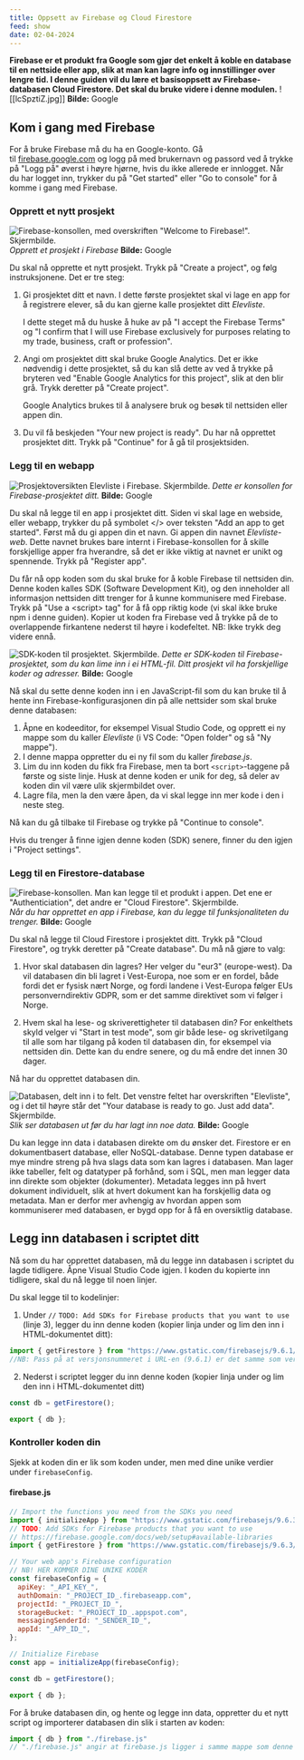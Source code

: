 ```yaml
---
title: Oppsett av Firebase og Cloud Firestore
feed: show
date: 02-04-2024
---
```

**Firebase er et produkt fra Google som gjør det enkelt å koble en database til en nettside eller app, slik at man kan lagre info og innstillinger over lengre tid. I denne guiden vil du lære et basisoppsett av Firebase-databasen Cloud Firestore. Det skal du bruke videre i denne modulen.**
![[lcSpztiZ.jpg]]
	**Bilde:** Google
## Kom i gang med Firebase
For å bruke Firebase må du ha en Google-konto. Gå til [firebase.google.com](https://firebase.google.com/) og logg på med brukernavn og passord ved å trykke på "Logg på" øverst i høyre hjørne, hvis du ikke allerede er innlogget. Når du har logget inn, trykker du på "Get started" eller "Go to console" for å komme i gang med Firebase.

### Opprett et nytt prosjekt
![Firebase-konsollen, med overskriften "Welcome to Firebase!". Skjermbilde.](https://api.ndla.no/image-api/raw/0mJUNA6M.png?width=1024)
	*Opprett et prosjekt i Firebase*
	**Bilde:** Google

Du skal nå opprette et nytt prosjekt. Trykk på "Create a project", og følg instruksjonene. Det er tre steg:

1. Gi prosjektet ditt et navn. I dette første prosjektet skal vi lage en app for å registrere elever, så du kan gjerne kalle prosjektet ditt _Elevliste_.
    
    I dette steget må du huske å huke av på "I accept the Firebase Terms" og "I confirm that I will use Firebase exclusively for purposes relating to my trade, business, craft or profession".
    
2. Angi om prosjektet ditt skal bruke Google Analytics. Det er ikke nødvendig i dette prosjektet, så du kan slå dette av ved å trykke på bryteren ved "Enable Google Analytics for this project", slik at den blir grå. Trykk deretter på "Create project".
    
    Google Analytics brukes til å analysere bruk og besøk til nettsiden eller appen din.
    
3. Du vil få beskjeden "Your new project is ready". Du har nå opprettet prosjektet ditt. Trykk på "Continue" for å gå til prosjektsiden.
    

### Legg til en webapp
![Prosjektoversikten Elevliste i Firebase. Skjermbilde.](https://api.ndla.no/image-api/raw/MqFeVHhV.png?width=1024)
	*Dette er konsollen for Firebase-prosjektet ditt.*
	**Bilde:** Google

Du skal nå legge til en app i prosjektet ditt. Siden vi skal lage en webside, eller webapp, trykker du på symbolet \</> over teksten "Add an app to get started". Først må du gi appen din et navn. Gi appen din navnet _Elevliste-web_. Dette navnet brukes bare internt i Firebase-konsollen for å skille forskjellige apper fra hverandre, så det er ikke viktig at navnet er unikt og spennende. Trykk på "Register app".

Du får nå opp koden som du skal bruke for å koble Firebase til nettsiden din. Denne koden kalles SDK (Software Development Kit), og den inneholder all informasjon nettsiden ditt trenger for å kunne kommunisere med Firebase. Trykk på "Use a \<script> tag" for å få opp riktig kode (vi skal ikke bruke npm i denne guiden). Kopier ut koden fra Firebase ved å trykke på de to overlappende firkantene nederst til høyre i kodefeltet. NB: Ikke trykk deg videre ennå.

![SDK-koden til prosjektet. Skjermbilde.](https://api.ndla.no/image-api/raw/udsEGAZY.png?width=1024)
	*Dette er SDK-koden til Firebase-prosjektet, som du kan lime inn i ei HTML-fil. Ditt prosjekt vil ha forskjellige koder og adresser.*
	**Bilde:** Google

Nå skal du sette denne koden inn i en JavaScript-fil som du kan bruke til å hente inn Firebase-konfigurasjonen din på alle nettsider som skal bruke denne databasen:
1. Åpne en kodeeditor, for eksempel Visual Studio Code, og opprett ei ny mappe som du kaller _Elevliste_ (i VS Code: "Open folder" og så "Ny mappe"). 
2. I denne mappa oppretter du ei ny fil som du kaller _firebase.js_. 
3. Lim du inn koden du fikk fra Firebase, men ta bort `<script>`-taggene på første og siste linje. 
	Husk at denne koden er unik for deg, så deler av koden din vil være ulik skjermbildet over.
4. Lagre fila, men la den være åpen, da vi skal legge inn mer kode i den i neste steg.

Nå kan du gå tilbake til Firebase og trykke på "Continue to console".

Hvis du trenger å finne igjen denne koden (SDK) senere, finner du den igjen i "Project settings".
### Legg til en Firestore-database
![Firebase-konsollen. Man kan legge til et produkt i appen. Det ene er "Authenticiation", det andre er "Cloud Firestore". Skjermbilde.](https://api.ndla.no/image-api/raw/mnRahZmf.png?width=1024)
	*Når du har opprettet en app i Firebase, kan du legge til funksjonaliteten du trenger.*
	**Bilde:** Google

Du skal nå legge til Cloud Firestore i prosjektet ditt. Trykk på "Cloud Firestore", og trykk deretter på "Create database". Du må nå gjøre to valg:

1. Hvor skal databasen din lagres? Her velger du "eur3" (europe-west). Da vil databasen din bli lagret i Vest-Europa, noe som er en fordel, både fordi det er fysisk nært Norge, og fordi landene i Vest-Europa følger EUs personverndirektiv GDPR, som er det samme direktivet som vi følger i Norge.
    
2. Hvem skal ha lese- og skriverettigheter til databasen din? For enkelthets skyld velger vi "Start in test mode", som gir både lese- og skrivetilgang til alle som har tilgang på koden til databasen din, for eksempel via nettsiden din. Dette kan du endre senere, og du må endre det innen 30 dager.
    

Nå har du opprettet databasen din.

![Databasen, delt inn i to felt. Det venstre feltet har overskriften "Elevliste", og i det til høyre står det "Your database is ready to go. Just add data". Skjermbilde.](https://api.ndla.no/image-api/raw/Ymx6MngY.png?width=1024)
	*Slik ser databasen ut før du har lagt inn noe data.*
	**Bilde:** Google

Du kan legge inn data i databasen direkte om du ønsker det. Firestore er en dokumentbasert database, eller NoSQL-database. Denne typen database er mye mindre streng på hva slags data som kan lagres i databasen. Man lager ikke tabeller, felt og datatyper på forhånd, som i SQL, men man legger data inn direkte som objekter (dokumenter). Metadata legges inn på hvert dokument individuelt, slik at hvert dokument kan ha forskjellig data og metadata. Man er derfor mer avhengig av hvordan appen som kommuniserer med databasen, er bygd opp for å få en oversiktlig database.
## Legg inn databasen i scriptet ditt
Nå som du har opprettet databasen, må du legge inn databasen i scriptet du lagde tidligere. Åpne Visual Studio Code igjen. I koden du kopierte inn tidligere, skal du nå legge til noen linjer.

Du skal legge til to kodelinjer:

1. Under `//` `TODO: Add SDKs for Firebase products that you want to use` (linje 3), legger du inn denne koden (kopier linja under og lim den inn i HTML-dokumentet ditt):
```javascript
import { getFirestore } from "https://www.gstatic.com/firebasejs/9.6.1/firebase-firestore.js"
//NB: Pass på at versjonsnummeret i URL-en (9.6.1) er det samme som versjonsnummeret fra koden du kopierte da du satte opp webappen din (f.eks. 10.0.1).
```

2. Nederst i scriptet legger du inn denne koden (kopier linja under og lim den inn i HTML-dokumentet ditt)
```javascript
const db = getFirestore();

export { db };
```

### Kontroller koden din
Sjekk at koden din er lik som koden under, men med dine unike verdier under `firebaseConfig`.

#### firebase.js
```javascript
// Import the functions you need from the SDKs you need
import { initializeApp } from "https://www.gstatic.com/firebasejs/9.6.3/firebase-app.js";
// TODO: Add SDKs for Firebase products that you want to use
// https://firebase.google.com/docs/web/setup#available-libraries
import { getFirestore } from "https://www.gstatic.com/firebasejs/9.6.3/firebase-firestore.js"

// Your web app's Firebase configuration
// NB! HER KOMMER DINE UNIKE KODER
const firebaseConfig = {
  apiKey: "_API_KEY_",
  authDomain: "_PROJECT_ID_.firebaseapp.com",
  projectId: "_PROJECT_ID_",
  storageBucket: "_PROJECT_ID_.appspot.com",
  messagingSenderId: "_SENDER_ID_",
  appId: "_APP_ID_",
};

// Initialize Firebase
const app = initializeApp(firebaseConfig);

const db = getFirestore();

export { db };
```

For å bruke databasen din, og hente og legge inn data, oppretter du et nytt script og importerer databasen din slik i starten av koden:

```javascript
import { db } from "./firebase.js"
// "./firebase.js" angir at firebase.js ligger i samme mappe som denne scriptfilen.
```
